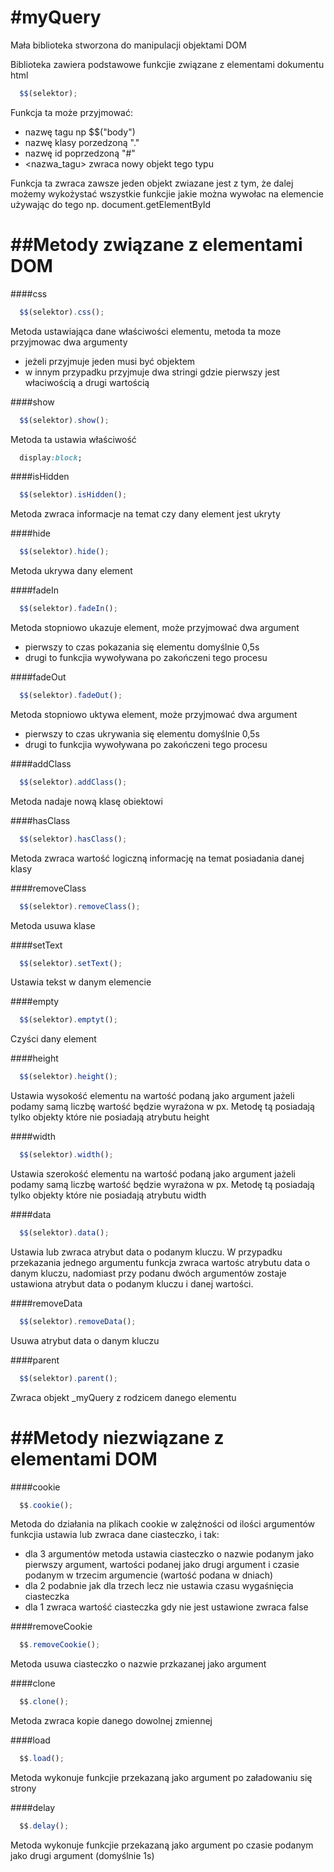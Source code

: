 #myQuery
=======

Mała biblioteka stworzona do manipulacji objektami DOM

Biblioteka zawiera podstawowe funkcjie związane z elementami dokumentu html

```js
  $$(selektor);
```
Funkcja ta może przyjmować:

- nazwę tagu np $$("body") 
- nazwę klasy porzedzoną "." 
- nazwę id poprzedzoną "#" 
- \<nazwa_tagu\> zwraca nowy objekt tego typu 

Funkcja ta zwraca zawsze jeden objekt zwiazane jest z tym, że dalej możemy wykożystać wszystkie funkcjie jakie można wywołac na elemencie używając do tego np. document.getElementById

##Metody związane z elementami DOM
================================
####css
```js
  $$(selektor).css();
```
Metoda ustawiająca dane właściwości elementu, metoda ta moze przyjmowac dwa argumenty
- jeżeli przyjmuje jeden musi być objektem 
- w innym przypadku przyjmuje dwa stringi gdzie pierwszy jest właciwością a drugi wartością

####show
```js
  $$(selektor).show();
```

Metoda ta ustawia właściwość 
```css
  display:block;
```
####isHidden
```js
  $$(selektor).isHidden();
```

Metoda zwraca informacje na temat czy dany element jest ukryty

####hide
```js
  $$(selektor).hide();
```
Metoda ukrywa dany element

####fadeIn
```js
  $$(selektor).fadeIn();
```
Metoda stopniowo ukazuje element, może przyjmować dwa argument 
- pierwszy to czas pokazania się elementu domyślnie 0,5s
- drugi to funkcjia wywoływana po zakończeni tego procesu

####fadeOut
```js
  $$(selektor).fadeOut();
```
Metoda stopniowo uktywa element, może przyjmować dwa argument 
- pierwszy to czas ukrywania się elementu domyślnie 0,5s
- drugi to funkcjia wywoływana po zakończeni tego procesu


####addClass
```js
  $$(selektor).addClass();
```
Metoda nadaje nową klasę obiektowi

####hasClass
```js
  $$(selektor).hasClass();
```
Metoda zwraca wartość logiczną informację na temat posiadania danej klasy


####removeClass
```js
  $$(selektor).removeClass();
```
Metoda usuwa klase 


####setText
```js
  $$(selektor).setText();
```
Ustawia tekst w danym elemencie 

####empty
```js
  $$(selektor).emptyt();
```
Czyści dany element


####height
```js
  $$(selektor).height();
```
Ustawia wysokość elementu na wartość podaną jako argument jażeli podamy samą liczbę wartość będzie wyrażona w px. Metodę tą posiadają tylko objekty które nie posiadają atrybutu height

####width
```js
  $$(selektor).width();
```
Ustawia szerokość elementu na wartość podaną jako argument jażeli podamy samą liczbę wartość będzie wyrażona w px. Metodę tą posiadają tylko objekty które nie posiadają atrybutu width

####data
```js
  $$(selektor).data();
```
Ustawia lub zwraca atrybut data o podanym kluczu. W przypadku przekazania jednego argumentu funkcja zwraca wartośc atrybutu data o danym kluczu, nadomiast przy podanu dwóch argumentów zostaje ustawiona atrybut data o podanym kluczu i danej wartości.

####removeData
```js
  $$(selektor).removeData();
```
Usuwa atrybut data o danym kluczu

####parent
```js
  $$(selektor).parent();
```
Zwraca objekt _myQuery z rodzicem danego elementu

##Metody niezwiązane z elementami DOM
================================

####cookie
```js
  $$.cookie();
```
Metoda do działania na plikach cookie w zalężności od ilości argumentów funkcjia ustawia lub zwraca dane ciasteczko, i tak:
- dla 3 argumentów metoda ustawia ciasteczko o nazwie podanym jako pierwszy argument, wartości podanej jako drugi argument i czasie podanym w trzecim argumencie (wartość podana w dniach)
- dla 2 podabnie jak dla trzech lecz nie ustawia czasu wygaśnięcia ciasteczka
- dla 1 zwraca wartość ciasteczka gdy nie jest ustawione zwraca false

####removeCookie
```js
  $$.removeCookie();
```
Metoda usuwa ciasteczko o nazwie przkazanej jako argument

####clone
```js
  $$.clone();
```
Metoda zwraca kopie danego dowolnej zmiennej

####load
```js
  $$.load();
```
Metoda wykonuje funkcjie przekazaną jako argument po załadowaniu się strony


####delay
```js
  $$.delay();
```
Metoda wykonuje funkcjie przekazaną jako argument po czasie podanym jako drugi argument (domyślnie 1s)
